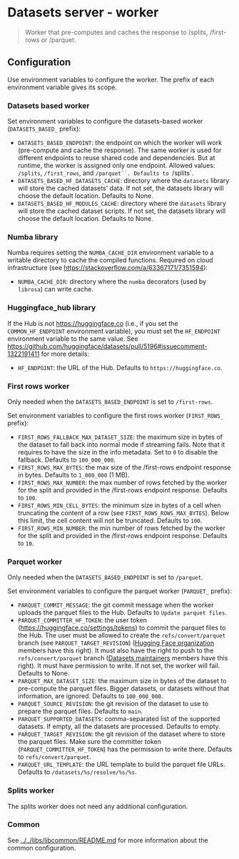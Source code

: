 # Datasets server - worker

> Worker that pre-computes and caches the response to /splits, /first-rows or /parquet.

## Configuration

Use environment variables to configure the worker. The prefix of each environment variable gives its scope.

### Datasets based worker

Set environment variables to configure the datasets-based worker (`DATASETS_BASED_` prefix):

- `DATASETS_BASED_ENDPOINT`: the endpoint on which the worker will work (pre-compute and cache the response). The same worker is used for different endpoints to reuse shared code and dependencies. But at runtime, the worker is assigned only one endpoint. Allowed values: `/splits`, `/first_rows`, and ` /parquet``. Defaults to  `/splits`.
- `DATASETS_BASED_HF_DATASETS_CACHE`: directory where the `datasets` library will store the cached datasets' data. If not set, the datasets library will choose the default location. Defaults to None.
- `DATASETS_BASED_HF_MODULES_CACHE`: directory where the `datasets` library will store the cached dataset scripts. If not set, the datasets library will choose the default location. Defaults to None.

### Numba library

Numba requires setting the `NUMBA_CACHE_DIR` environment variable to a writable directory to cache the compiled functions. Required on cloud infrastructure (see https://stackoverflow.com/a/63367171/7351594):

- `NUMBA_CACHE_DIR`: directory where the `numba` decorators (used by `librosa`) can write cache.

### Huggingface_hub library

If the Hub is not https://huggingface.co (i.e., if you set the `COMMON_HF_ENDPOINT` environment variable), you must set the `HF_ENDPOINT` environment variable to the same value. See https://github.com/huggingface/datasets/pull/5196#issuecomment-1322191411 for more details:

- `HF_ENDPOINT`: the URL of the Hub. Defaults to `https://huggingface.co`.

### First rows worker

Only needed when the `DATASETS_BASED_ENDPOINT` is set to `/first-rows`.

Set environment variables to configure the first rows worker (`FIRST_ROWS_` prefix):

- `FIRST_ROWS_FALLBACK_MAX_DATASET_SIZE`: the maximum size in bytes of the dataset to fall back into normal mode if streaming fails. Note that it requires to have the size in the info metadata. Set to `0` to disable the fallback. Defaults to `100_000_000`.
- `FIRST_ROWS_MAX_BYTES`: the max size of the /first-rows endpoint response in bytes. Defaults to `1_000_000` (1 MB).
- `FIRST_ROWS_MAX_NUMBER`: the max number of rows fetched by the worker for the split and provided in the /first-rows endpoint response. Defaults to `100`.
- `FIRST_ROWS_MIN_CELL_BYTES`: the minimum size in bytes of a cell when truncating the content of a row (see `FIRST_ROWS_ROWS_MAX_BYTES`). Below this limit, the cell content will not be truncated. Defaults to `100`.
- `FIRST_ROWS_MIN_NUMBER`: the min number of rows fetched by the worker for the split and provided in the /first-rows endpoint response. Defaults to `10`.

### Parquet worker

Only needed when the `DATASETS_BASED_ENDPOINT` is set to `/parquet`.

Set environment variables to configure the parquet worker (`PARQUET_` prefix):

- `PARQUET_COMMIT_MESSAGE`: the git commit message when the worker uploads the parquet files to the Hub. Defaults to `Update parquet files`.
- `PARQUET_COMMITTER_HF_TOKEN`: the user token (https://huggingface.co/settings/tokens) to commit the parquet files to the Hub. The user must be allowed to create the `refs/convert/parquet` branch (see `PARQUET_TARGET_REVISION`) ([Hugging Face organization](https://huggingface.co/huggingface) members have this right). It must also have the right to push to the `refs/convert/parquet` branch ([Datasets maintainers](https://huggingface.co/datasets-maintainers) members have this right). It must have permission to write. If not set, the worker will fail. Defaults to None.
- `PARQUET_MAX_DATASET_SIZE`: the maximum size in bytes of the dataset to pre-compute the parquet files. Bigger datasets, or datasets without that information, are ignored. Defaults to `100_000_000`.
- `PARQUET_SOURCE_REVISION`: the git revision of the dataset to use to prepare the parquet files. Defaults to `main`.
- `PARQUET_SUPPORTED_DATASETS`: comma-separated list of the supported datasets. If empty, all the datasets are processed. Defaults to empty.
- `PARQUET_TARGET_REVISION`: the git revision of the dataset where to store the parquet files. Make sure the committer token (`PARQUET_COMMITTER_HF_TOKEN`) has the permission to write there. Defaults to `refs/convert/parquet`.
- `PARQUET_URL_TEMPLATE`: the URL template to build the parquet file URLs. Defaults to `/datasets/%s/resolve/%s/%s`.

### Splits worker

The splits worker does not need any additional configuration.

### Common

See [../../libs/libcommon/README.md](../../libs/libcommon/README.md) for more information about the common configuration.
